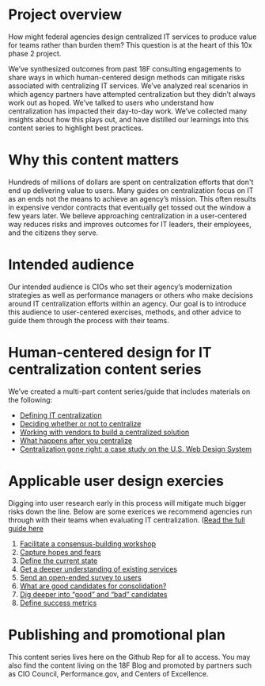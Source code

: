 # Project overview 
How might federal agencies design centralized IT services to produce value for teams rather than burden them? This question is at the heart of this 10x phase 2 project.

We’ve synthesized outcomes from past 18F consulting engagements to share ways in which human-centered design methods can mitigate risks associated with centralizing IT services. We’ve analyzed real scenarios in which agency partners have attempted centralization but they didn’t always work out as hoped. We’ve talked to users who understand how centralization has impacted their day-to-day work. We’ve collected many insights about how this plays out, and have distilled our learnings into this content series to highlight best practices.

# Why this content matters
Hundreds of millions of dollars are spent on centralization efforts that don't end up delivering value to users. Many guides on centralization focus on IT as an ends not the means to achieve an agency’s mission. This often results in expensive vendor contracts that eventually get tossed out the window a few years later. We believe approaching centralization in a user-centered way reduces risks and improves outcomes for IT leaders, their employees, and the citizens they serve.

# Intended audience
Our intended audience is CIOs who set their agency’s modernization strategies as well as performance managers or others who make decisions around IT centralization efforts within an agency. Our goal is to introduce this audience to user-centered exercises, methods, and other advice to guide them through the process with their teams. 

# Human-centered design for IT centralization content series
We’ve created a multi-part content series/guide that includes materials on the following: 
- [Defining IT centralization](https://github.com/18F/HCD_for_IT_Centralization/blob/master/deciding_whether_or_not_to_centralize.md)
- [Deciding whether or not to centralize](https://github.com/18F/HCD_for_IT_Centralization/blob/master/defining_IT_centralization.md) 
- [Working with vendors to build a centralized solution](https://github.com/18F/HCD_for_IT_Centralization/blob/master/working_with_vendors_to_build_a_centralized_solution.md)
- [What happens after you centralize](https://github.com/18F/HCD_for_IT_Centralization/blob/master/what_happens_after_you_centralize.md)
- [Centralization gone right: a case study on the U.S. Web Design System](https://github.com/18F/HCD_for_IT_Centralization/blob/master/case_study_USWDS.md)

# Applicable user design exercies
Digging into user research early in this process will mitigate much bigger risks down the line. Below are some exerices we recommend agencies run through with their teams when evaluating IT centralization. ([Read the full guide here](https://github.com/18F/HCD_for_IT_Centralization/blob/master/exercises/exercises_guide.md.)

1. [Facilitate a consensus-building workshop](https://github.com/18F/HCD_for_IT_Centralization/blob/master/consensus-building-workshop.md)
2. [Capture hopes and fears](https://github.com/18F/HCD_for_IT_Centralization/blob/master/hopes_and_fears.md) 
3. [Define the current state](https://github.com/18F/HCD_for_IT_Centralization/blob/master/define_current_state.md)
4. [Get a deeper understanding of existing services](https://github.com/18F/HCD_for_IT_Centralization/blob/master/get-deeper-understanding-existing-services.md)
5. [Send an open-ended survey to users](https://github.com/18F/HCD_for_IT_Centralization/blob/master/send-survey-to-users.md)
6. [What are good candidates for consolidation?](https://github.com/18F/HCD_for_IT_Centralization/blob/master/what-are-good-candidates-for-consolidation.md)
7. [Dig deeper into “good” and “bad” candidates](https://github.com/18F/HCD_for_IT_Centralization/blob/master/dig-deeper-good-bad-candidates.md)
8. [Define success metrics](https://github.com/18F/HCD_for_IT_Centralization/blob/master/define-success-metrics.md)

# Publishing and promotional plan
This content series lives here on the Github Rep for all to access. You may also find the content living on the 18F Blog and promoted by partners such as CIO Council, Performance.gov, and Centers of Excellence. 

